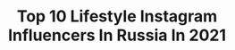 ---
title: Top 10 Lifestyle Instagram Influencers In Russia In 2021
description: >-
  Find top lifestyle Instagram influencers in Russia in 2021. Most popular hashtags: #heattech #liketimerussia #traveleurope.
platform: Instagram
hits: 566
text_top: Identify the top-rated Instagram accounts on inBeat.
text_bottom: Our database holds 566 Instagram influencers like this in Russia for you to contact.
profiles:
  - username: "arusikmarkosyan_photo"
    fullname: >-
      Arusik 📸
    bio: >-
      📸Фото/Видео услуги 🤩Photographer's Lifestyle 🧔🏻Муж @arsh_photographer 👰wed-team @artfocus_production What's +37498064515 Пресеты в продаже 👇🏻
    location: "Russia"
    followers: 47815
    engagement: 947
    commentsToLikes: 0.046328
    id: ck6udaptjk0o70j71qd40s8l0
    verified: false
    hashtags: "#stopazerbaijansaggression, #recognizeartsakh, #artsakhstrong, #stopazerbaijaniaggression"
  - username: "oksana.happysoul"
    fullname: >-
      Oksana Rudenko
    bio: >-
      🌏 World Citizen ✈️ Passionate Traveller 👩🏼‍💻 Business Development Professional 💫 Beauty and lifestyle
    location: "Russia"
    followers: 20331
    engagement: 1053
    commentsToLikes: 0.050534
    id: ckaoxorsoe5l30i78d3vejq83
    verified: false
    hashtags: ""
  - username: "juliessty"
    fullname: >-
      JULIE | visual assistant
    bio: >-
      Создам для тебя визуал мечты 🗞 Больше в актуальном «visual» ⠀ minimalism & lifestyle
    location: "Russia"
    followers: 22981
    engagement: 918
    commentsToLikes: 0.045116
    id: ck6u4n3qx4nza0j71oasvlq31
    verified: false
    hashtags: ""
  - username: "_alinakalinina_"
    fullname: >-
      Алина Калинина
    bio: >-
      LIFESTYLE & TRAVEL & DRIVE 📝 В свободное время пишу про отношения и думаю о жизни
    location: "Russia"
    followers: 67509
    engagement: 425
    commentsToLikes: 0.086492
    id: ck55k9r1sytgn0i11lebc75gw
    verified: false
    hashtags: "#smm, #video, #liketime, #liketimes"
  - username: "alferova.ph"
    fullname: >-
      ФОТОГРАФ НОВОСИБИРСК
    bio: >-
      🍂KATYA ALFEROVA ♡ LIFESTYLE PHOTOGRAPHY ♡ Моя фотостудия @location.photostudio ♡ Сохраняю на снимках ваши теплые моменты ♡ Готовые фото через 10 дней
    location: "Russia"
    followers: 7397
    engagement: 868
    commentsToLikes: 0.142465
    id: ck6tr313rwn6g0j71rvof98ss
    verified: false
    hashtags: ""
  - username: "beautybyfoxy"
    fullname: >-
      Tatiana
    bio: >-
      Russian girl based in Vienna 🇦🇹 📩 prbbfoxy@gmail.com Plus Size Outfits and Lifestyle YouTube Channel 200K in Russian ⬇️
    location: "Russia"
    followers: 19427
    engagement: 965
    commentsToLikes: 0.028720
    id: ck8talr15saa60j784zrkl5mu
    verified: false
    hashtags: "#traveleurope, #psstyle, #autumnvibes, #plussizeoutfit"
  - username: "victoriaportfolio"
    fullname: >-
      Victoria Portfolio
    bio: >-
      YouTube/TikTok Luxury lifestyle blogger Реклама @by_victoriaportfolio Новое видео⬇️
    location: "Russia"
    followers: 1325073
    engagement: 264
    commentsToLikes: 0.104875
    id: ck0w4a674xk2o0i19spqv59ax
    verified: false
    hashtags: "#littletimes"
  - username: "anna_zavorotnyuk"
    fullname: >-
      Anna Zavorotnyuk
    bio: >-
      Солнечно, нежно и тепло, заходите погреться 🌞 Beauty, Fashion & Lifestyle 💫 Сотрудничество: @pr.zavorotnyuk 🏹🤍
    location: "Russia"
    followers: 141989
    engagement: 447
    commentsToLikes: 0.032728
    id: ck138n5ozh1om0i19sf9w00tj
    verified: false
    hashtags: "#details"
  - username: "maria_ponomaryova"
    fullname: >-
      Мария Пономарева
    bio: >-
      Travel | Lifestyle ⚡️Разрешила себе жить так, как хочу, и разрешу тебе тоже 📝 Пишу так, что ты не сможешь оторваться ✉️ PonomaryovaAdv@gmail.com
    location: "Russia"
    followers: 725669
    engagement: 242
    commentsToLikes: 0.034273
    id: ck0ty3lbilh9a0i1925ll5je8
    verified: false
    hashtags: "#uniqlo, #heattech, #bereadyforcold, #mp"
  - username: "lebedeva_natalia"
    fullname: >-
      LEBEDEVA NATALIA 🤍❤️🤍 Minsk
    bio: >-
      Мама #модель - горе в семье? 🤔 Много юмора и #lifestyle - в Stories 🔝 По поводу рекламы ➡️ Direct Индивидуальные уроки #позирования💸
    location: "Russia"
    followers: 25930
    engagement: 323
    commentsToLikes: 0.479697
    id: ck5hkr98aixcm0i119rh4s0kn
    verified: false
    hashtags: "#yeshunkemo, #yeshkm"
---